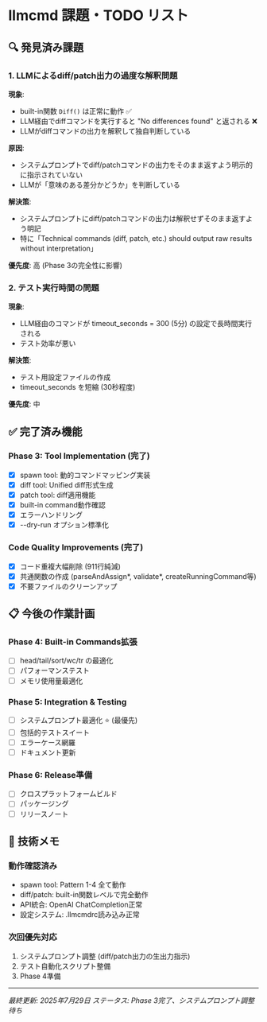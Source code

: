 # llmcmd 課題・TODO リスト

## 🔍 発見済み課題

### 1. LLMによるdiff/patch出力の過度な解釈問題
**現象**: 
- built-in関数 `Diff()` は正常に動作 ✅
- LLM経由でdiffコマンドを実行すると "No differences found" と返される ❌
- LLMがdiffコマンドの出力を解釈して独自判断している

**原因**: 
- システムプロンプトでdiff/patchコマンドの出力をそのまま返すよう明示的に指示されていない
- LLMが「意味のある差分かどうか」を判断している

**解決策**:
- システムプロンプトにdiff/patchコマンドの出力は解釈せずそのまま返すよう明記
- 特に「Technical commands (diff, patch, etc.) should output raw results without interpretation」

**優先度**: 高 (Phase 3の完全性に影響)

### 2. テスト実行時間の問題
**現象**:
- LLM経由のコマンドが timeout_seconds = 300 (5分) の設定で長時間実行される
- テスト効率が悪い

**解決策**:
- テスト用設定ファイルの作成
- timeout_seconds を短縮 (30秒程度)

**優先度**: 中

## ✅ 完了済み機能

### Phase 3: Tool Implementation (完了)
- [x] spawn tool: 動的コマンドマッピング実装
- [x] diff tool: Unified diff形式生成
- [x] patch tool: diff適用機能
- [x] built-in command動作確認
- [x] エラーハンドリング
- [x] --dry-run オプション標準化

### Code Quality Improvements (完了) 
- [x] コード重複大幅削除 (911行純減)
- [x] 共通関数の作成 (parseAndAssign*, validate*, createRunningCommand等)
- [x] 不要ファイルのクリーンアップ

## 📋 今後の作業計画

### Phase 4: Built-in Commands拡張
- [ ] head/tail/sort/wc/tr の最適化
- [ ] パフォーマンステスト
- [ ] メモリ使用量最適化

### Phase 5: Integration & Testing
- [ ] システムプロンプト最適化 ⭐ (最優先)
- [ ] 包括的テストスイート
- [ ] エラーケース網羅
- [ ] ドキュメント更新

### Phase 6: Release準備
- [ ] クロスプラットフォームビルド
- [ ] パッケージング
- [ ] リリースノート

## 🔧 技術メモ

### 動作確認済み
- spawn tool: Pattern 1-4 全て動作
- diff/patch: built-in関数レベルで完全動作
- API統合: OpenAI ChatCompletion正常
- 設定システム: .llmcmdrc読み込み正常

### 次回優先対応
1. システムプロンプト調整 (diff/patch出力の生出力指示)
2. テスト自動化スクリプト整備
3. Phase 4準備

---
*最終更新: 2025年7月29日*
*ステータス: Phase 3完了、システムプロンプト調整待ち*
